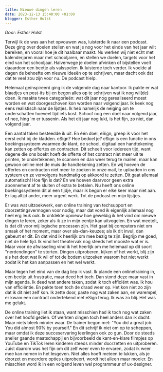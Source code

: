 ```yaml
---
title: Nieuwe dingen leren
date: 2023-12-13 15:40:00 +01:00
blogger: Esther Hulst
---
```


*Door: Esther Hulst*

Terwijl ik de was aan het opvouwen was, luisterde ik naar een podcast. Deze ging over doelen stellen en wat je nog voor het einde van het jaar wilt bereiken, en vooral hoe je dit haalbaar maakt. Nu werken wij niet echt met kalenderjaren maar met schooljaren, en stellen we doelen, targets voor het eind van het schooljaar. Halverwege je doelen afvinken of bijstellen voelt daaardoor een beetje als valsspelen. Ik luisterde toch verder. Ik voelde al dagen de behoefte om nieuwe ideeën op te schrijven, maar dacht ook dat dat te veel zou zijn voor nu. De podcast hielp.

Helemaal geïnspireerd ging ik de volgende dag naar kantoor. Ik pakte er wat blaadjes en post-its bij en begon alles op te schrijven wat ik nog wil(de) doen. Ik maakte twee categorieën: wat dit jaar nog gerealiseerd moest worden en wat doorgeschoven kon worden naar volgend jaar. Ik keek nog eens realistisch naar de lijstjes. Ik heb namelijk de neiging om te onderschatten hoeveel tijd iets kost. Schoof nog een doel naar volgend jaar, of nee, hing 'm er tussenin. Als het dit jaar nog lukt, is het fijn, zo niet, dan volgend jaar.

Een aantal taken besteedde ik uit. En één doel, eSign, greep ik voor het eerst echt bij de kladden. eSign? Hoe bedoel je? eSign is een functie in ons boekingssysteem waarmee de klant, de school, digitaal een handtekening kan zetten op offertes en contracten. Dit scheelt voor iedereen tijd, want degene die ons boekt hoeft de offerte of het contract niet meer uit te printen, te ondertekenen, te scannen en dan weer terug te mailen, maar kan gewoon online met de muis de handtekening zetten. En wij hoeven de offertes en contracten niet meer te zoeken in onze mail, te uploaden in ons systeem en ze vervolgens handmatig op akkoord te zetten. Dit gaat allemaal automatisch! Hoe fijn is dat? En we hoeven daarvoor geen extra abonnement af te sluiten of extra te betalen. Nu heeft ons online boekingssysteem dit al een tijdje, maar ik begon er elke keer maar niet aan. Er lag altijd ander, meer urgent werk. Tot de podcast en mijn lijstjes.

Er was wat uitzoekwerk, een online training van techsupport en doorzettingsvermogen voor nodig, maar dat vond ik eigenlijk allemaal nog heel erg leuk ook. Ik ontdekte opnieuw hoe geweldig ik het vind om nieuwe dingen te leren, zeker als ik ze in mijn eentje kan uitvogelen. En wat meetelt, is dat dit voor mij logische processen zijn. Het gaat bij computers niet om smaak of het moment, maar over als-dan-keuzes; als ik dit invul, dan gebeurt er dit. En dat vind ik heerlijk om mee bezig te zijn. Begrijp me goed, niet de hele tijd. Ik vind het theatervak nog steeds het mooiste wat er is. Maar voor de afwisseling vind ik het heerlijk om me helemaal op dit soort "nerdendingen" te storten. Dingen uitproberen, kijken of het werkt, blij zijn als het doet wat ik wil of tot de bodem uitzoeken waarom het niet werkt zodat ik het kan aanpassen en het wel werkt.

Maar tegen het eind van de dag liep ik vast. Ik plande een onlinetraining in, een beetje uit frustratie, maar deed het toch. Dan stond deze maar vast in mijn agenda. Ik deed wat andere taken, zodat ik toch efficiënt was. Ik hou van efficiëntie. En pakte toen toch de draad weer op. Het kon niet zo zijn dat ik dit niet zelf kon. Ik zette door, paste nog wat zaken aan, en warempel, er kwam een contract ondertekend met eSign terug. Ik was zo blij. Het was me gelukt.

De online training liet ik staan, want misschien had ik toch nog wat zaken over het hoofd gezien. Of werkten dingen toch heel anders dan ik dacht. Maar niets bleek minder waar. De trainer begon met: "You did a great job. You did almost 90% by yourself." En dit schrijf ik niet om op te scheppen, maar omdat ik deze succeservaring leerlingen ook zo gun. Door de steeds sneller gaande maatschappij en bijvoorbeeld de kant-en-klare filmpjes op YouTube en TikTok leren kinderen steeds minder doorzetten en uitproberen. Juist daarom was het fijn om dit zelf weer even te ervaren, zodat ik weer mee kan nemen in het lesgeven. Niet alles hoeft meteen te lukken, als je doorzet en meerdere opties uitprobeert, wordt het alleen maar mooier. En misschien word ik in een volgend leven wel programmeur of ux-designer.